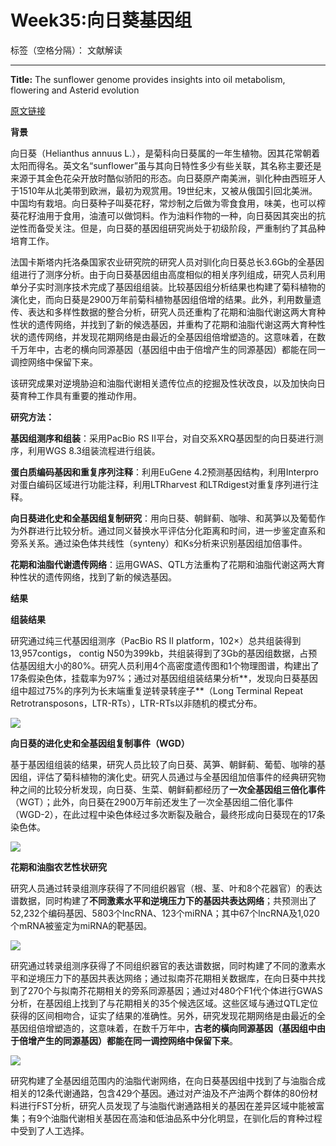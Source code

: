 # Week35:向日葵基因组

标签（空格分隔）： 文献解读

---

**Title:** The sunflower genome provides insights into oil metabolism, flowering and Asterid evolution

[原文链接][1]


**背景**

向日葵（Helianthus annuus L.），是菊科向日葵属的一年生植物。因其花常朝着太阳而得名。英文名“sunflower”虽与其向日特性多少有些关联，其名称主要还是来源于其金色花朵开放时酷似骄阳的形态。向日葵原产南美洲，驯化种由西班牙人于1510年从北美带到欧洲，最初为观赏用。19世纪末，又被从俄国引回北美洲。中国均有栽培。向日葵种子叫葵花籽，常炒制之后做为零食食用，味美，也可以榨葵花籽油用于食用，油渣可以做饲料。作为油料作物的一种，向日葵因其突出的抗逆性而备受关注。但是，向日葵的基因组研究尚处于初级阶段，严重制约了其品种培育工作。

法国卡斯塔内托洛桑国家农业研究院的研究人员对驯化向日葵总长3.6Gb的全基因组进行了测序分析。由于向日葵基因组由高度相似的相关序列组成，研究人员利用单分子实时测序技术完成了基因组组装。比较基因组分析结果也构建了菊科植物的演化史，而向日葵是2900万年前菊科植物基因组倍增的结果。此外，利用数量遗传、表达和多样性数据的整合分析，研究人员还重构了花期和油脂代谢这两大育种性状的遗传网络，并找到了新的候选基因，并重构了花期和油脂代谢这两大育种性状的遗传网络，并发现花期网络是由最近的全基因组倍增塑造的。这意味着，在数千万年中，古老的横向同源基因（基因组中由于倍增产生的同源基因）都能在同一调控网络中保留下来。

该研究成果对逆境胁迫和油脂代谢相关遗传位点的挖掘及性状改良，以及加快向日葵育种工作具有重要的推动作用。


**研究方法：**

**基因组测序和组装**：采用PacBio RS II平台，对自交系XRQ基因型的向日葵进行测序，利用WGS 8.3组装流程进行组装。

 

**蛋白质编码基因和重复序列注释**：利用EuGene 4.2预测基因结构，利用Interpro对蛋白编码区域进行功能注释，利用LTRharvest 和LTRdigest对重复序列进行注释。



**向日葵进化史和全基因组复制研究**：用向日葵、朝鲜蓟、咖啡、和莴笋以及葡萄作为外群进行比较分析。通过同义替换水平评估分化距离和时间，进一步鉴定直系和旁系关系。通过染色体共线性（synteny）和Ks分析来识别基因组加倍事件。



**花期和油脂代谢遗传网络**：运用GWAS、QTL方法重构了花期和油脂代谢这两大育种性状的遗传网络，找到了新的候选基因。


**结果**

**组装结果**

研究通过纯三代基因组测序（PacBio RS II platform，102×）总共组装得到13,957contigs， contig N50为399kb，共组装得到了3Gb的基因组数据，占预估基因组大小的80%。研究人员利用4个高密度遗传图和1个物理图谱，构建出了17条假染色体，挂载率为97%；通过对基因组组装结果分析**，发现向日葵基因组中超过75%的序列为长末端重复逆转录转座子**（Long Terminal Repeat Retrotransposons，LTR-RTs），LTR-RTs以非随机的模式分布。

![][2]


**向日葵的进化史和全基因组复制事件（WGD）**

基于基因组组装的结果，研究人员比较了向日葵、莴笋、朝鲜蓟、葡萄、咖啡的基因组，评估了菊科植物的演化史。研究人员通过与全基因组加倍事件的经典研究物种之间的比较分析发现，向日葵、生菜、朝鲜蓟都经历了**一次全基因组三倍化事件**（WGT）；此外，向日葵在2900万年前还发生了一次全基因组二倍化事件（WGD-2），在此过程中染色体经过多次断裂及融合，最终形成向日葵现在的17条染色体。

![][3]

**花期和油脂农艺性状研究**

研究人员通过转录组测序获得了不同组织器官（根、茎、叶和8个花器官）的表达谱数据，同时构建了**不同激素水平和逆境压力下的基因共表达网络**；共预测出了52,232个编码基因、5803个lncRNA、123个miRNA；其中67个lncRNA及1,020个mRNA被鉴定为miRNA的靶基因。



![][4]


研究通过转录组测序获得了不同组织器官的表达谱数据，同时构建了不同的激素水平和逆境压力下的基因共表达网络；通过拟南芥花期相关数据库，在向日葵中共找到了270个与拟南芥花期相关的旁系同源基因；通过对480个F1代个体进行GWAS分析，在基因组上找到了与花期相关的35个候选区域。这些区域与通过QTL定位获得的区间相吻合，证实了结果的准确性。另外，研究发现花期网络是由最近的全基因组倍增塑造的，这意味着，在数千万年中，**古老的橫向同源基因（基因组中由于倍增产生的同源基因）都能在同一调控网络中保留下来**。


![][5]

研究构建了全基因组范围内的油脂代谢网络，在向日葵基因组中找到了与油脂合成相关的12条代谢通路，包含429个基因。通过对产油及不产油两个群体的80份材料进行FST分析，研究人员发现了与油脂代谢通路相关的基因在差异区域中能被富集；有9个油脂代谢相关基因在高油和低油品系中分化明显，在驯化后的育种过程中受到了人工选择。




  [1]: https://www.nature.com/articles/nature22380
  [2]: https://media.nature.com/lw926/nature-assets/nature/journal/v546/n7656/images/nature22380-f1.jpg
  [3]: https://media.nature.com/lw926/nature-assets/nature/journal/v546/n7656/images/nature22380-f2.jpg
  [4]: https://mmbiz.qpic.cn/mmbiz_png/ENH69O0PkXNa9WLe2JbVMvYh4uI18TBb90OBDFwKy8DtKPhzv9Zib34YiaCUumdEt5eQm0RAWaXkyQ6ltRS89b1w/640?wx_fmt=png&tp=webp&wxfrom=5&wx_lazy=1&wx_co=1
  [5]: https://media.nature.com/lw926/nature-assets/nature/journal/v546/n7656/images_supplementary/nature22380-sf6.jpg
